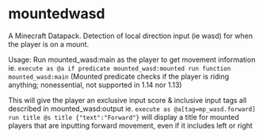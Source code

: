 # mountedwasd
A Minecraft Datapack. Detection of local direction input (ie wasd) for when the player is on a mount.

Usage:
Run mounted_wasd:main as the player to get movement information
ie. `execute as @a if predicate mounted_wasd:mounted run function mounted_wasd:main` (Mounted predicate checks if the player is riding anything; nonessential, not supported in 1.14 nor 1.13)

This will give the player an exclusive input score & inclusive input tags all described in mounted_wasd:output
ie. `execute as @a[tag=mp_wasd.forward] run title @s title {"text":"Forward"}` will display a title for mounted players that are inputting forward movement, even if it includes left or right